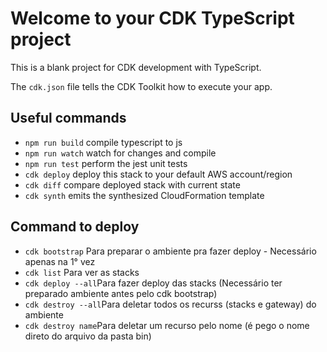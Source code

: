 # Welcome to your CDK TypeScript project

This is a blank project for CDK development with TypeScript.

The `cdk.json` file tells the CDK Toolkit how to execute your app.

## Useful commands

* `npm run build`   compile typescript to js
* `npm run watch`   watch for changes and compile
* `npm run test`    perform the jest unit tests
* `cdk deploy`      deploy this stack to your default AWS account/region
* `cdk diff`        compare deployed stack with current state
* `cdk synth`       emits the synthesized CloudFormation template


## Command to deploy

* `cdk bootstrap`   Para preparar o ambiente pra fazer deploy - Necessário apenas na 1° vez
* `cdk list`        Para ver as stacks
* `cdk deploy --all`Para fazer deploy das stacks (Necessário ter preparado ambiente antes pelo cdk bootstrap) 
* `cdk destroy --all`Para deletar todos os recurss (stacks e gateway) do ambiente
* `cdk destroy name`Para deletar um recurso pelo nome (é pego o nome direto do arquivo da pasta bin)
